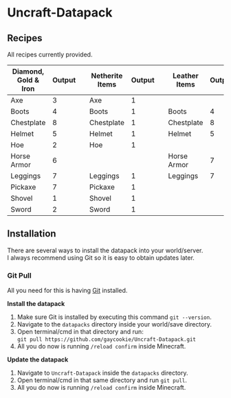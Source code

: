 # Uncraft-Datapack

## Recipes
All recipes currently provided.

| Diamond, Gold & Iron | Output | | Netherite Items | Output | | Leather Items | Output |
|----------------------|--------|-|-----------------|--------|-|---------------|--------|
| Axe                  | 3      | | Axe             | 1      | |               |        |
| Boots                | 4      | | Boots           | 1      | | Boots         | 4      |
| Chestplate           | 8      | | Chestplate      | 1      | | Chestplate    | 8      |
| Helmet               | 5      | | Helmet          | 1      | | Helmet        | 5      |
| Hoe                  | 2      | | Hoe             | 1      | |               |        |
| Horse Armor          | 6      | |                 |        | | Horse Armor   | 7      |
| Leggings             | 7      | | Leggings        | 1      | | Leggings      | 7      |
| Pickaxe              | 7      | | Pickaxe         | 1      | |               |        |
| Shovel               | 1      | | Shovel          | 1      | |               |        |
| Sword                | 2      | | Sword           | 1      | |               |        |

## Installation
There are several ways to install the datapack into your world/server.  
I always recommend using Git so it is easy to obtain updates later.

### Git Pull
All you need for this is having [Git](https://git-scm.com/) installed.

**Install the datapack**
1. Make sure Git is installed by executing this command `git --version`.
2. Navigate to the `datapacks` directory inside your world/save directory.
3. Open terminal/cmd in that directory and run:  
`git pull https://github.com/gaycookie/Uncraft-Datapack.git`
4. All you do now is running `/reload confirm` inside Minecraft.

**Update the datapack**
1. Navigate to `Uncraft-Datapack` inside the `datapacks` directory.
2. Open terminal/cmd in that same directory and run `git pull`.
3. All you do now is running `/reload confirm` inside Minecraft.
